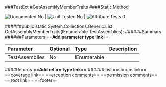 ###TestExt
#GetAssemblyMemberTraits
####Static Method

![Documented No](http://b.repl.ca/v1/Documented-No-red.png) | ![Unit Tested No](http://b.repl.ca/v1/Unit%20Tested-No-grey.png) | ![Attribute Tests 0](http://b.repl.ca/v1/Attribute%20Tests-0-grey.png)

######public static System.Collections.Generic.List<String> GetAssemblyMemberTraits(IEnumerable<Assembly> TestAssemblies);
######Summary
######Parameters
==__Add parameter type link__==

Parameter | Optional | Type | Description
:---  | :---  | :---  | :--- 
TestAssemblies | No | IEnumerable<Assembly> | 

####Returns
==__Add return type link__==
######List<String>
==source link==
==coverage link==
==exception comments==
==permission comments==
==root link==
==footer==
